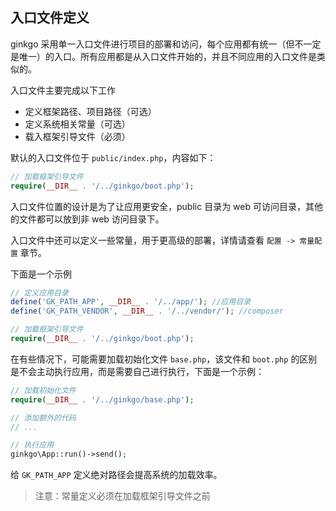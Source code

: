 ## 入口文件定义

ginkgo 采用单一入口文件进行项目的部署和访问，每个应用都有统一（但不一定是唯一）的入口。所有应用都是从入口文件开始的，并且不同应用的入口文件是类似的。

入口文件主要完成以下工作

* 定义框架路径、项目路径（可选）
* 定义系统相关常量（可选）
* 载入框架引导文件（必须）

默认的入口文件位于 `public/index.php`，内容如下：

``` php
// 加载框架引导文件
require(__DIR__ . '/../ginkgo/boot.php');
```

入口文件位置的设计是为了让应用更安全，public 目录为 web 可访问目录，其他的文件都可以放到非 web 访问目录下。

入口文件中还可以定义一些常量，用于更高级的部署，详情请查看 `配置 -> 常量配置` 章节。

下面是一个示例

``` php
// 定义应用目录
define('GK_PATH_APP', __DIR__ . '/../app/'); //应用目录
define('GK_PATH_VENDOR', __DIR__ . '/../vendor/'); //composer

// 加载框架引导文件
require(__DIR__ . '/../ginkgo/boot.php');
```

在有些情况下，可能需要加载初始化文件 `base.php`，该文件和 `boot.php` 的区别是不会主动执行应用，而是需要自己进行执行，下面是一个示例：

``` php
// 加载初始化文件
require(__DIR__ . '/../ginkgo/base.php');

// 添加额外的代码
// ...

// 执行应用
ginkgo\App::run()->send();
```

给 `GK_PATH_APP` 定义绝对路径会提高系统的加载效率。

> 注意：常量定义必须在加载框架引导文件之前
